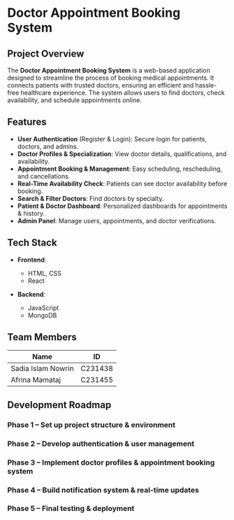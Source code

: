 # Doctor Appointment Booking System

## Project Overview
The **Doctor Appointment Booking System** is a web-based application designed to streamline the process of booking medical appointments. It connects patients with trusted doctors, ensuring an efficient and hassle-free healthcare experience. The system allows users to find doctors, check availability, and schedule appointments online.

## Features
- **User Authentication** (Register & Login): Secure login for patients, doctors, and admins.
- **Doctor Profiles & Specialization**: View doctor details, qualifications, and availability.
- **Appointment Booking & Management**: Easy scheduling, rescheduling, and cancellations.
- **Real-Time Availability Check**: Patients can see doctor availability before booking.
- **Search & Filter Doctors**: Find doctors by specialty.
- **Patient & Doctor Dashboard**: Personalized dashboards for appointments & history.
- **Admin Panel**: Manage users, appointments, and doctor verifications.

## Tech Stack
- **Frontend**:
  - HTML, CSS
  - React
  
- **Backend**:
  - JavaScript
  - MongoDB

## Team Members
| Name                     | ID          |
|--------------------------|-------------|
| Sadia Islam Nowrin        | C231438     |
| Afrina Mamataj            | C231455     |

## Development Roadmap

### Phase 1 – Set up project structure & environment
### Phase 2 – Develop authentication & user management

### Phase 3 – Implement doctor profiles & appointment booking system

### Phase 4 – Build notification system & real-time updates
### Phase 5 – Final testing & deployment
